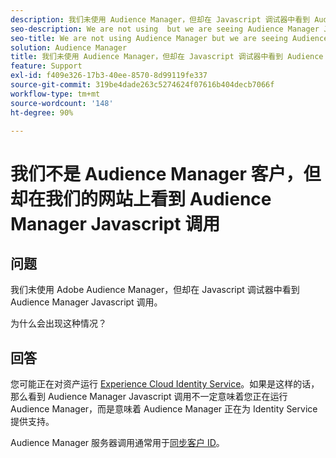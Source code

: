 ```yaml
---
description: 我们未使用 Audience Manager，但却在 Javascript 调试器中看到 Audience Manager Javascript 调用，这是为什么？
seo-description: We are not using  but we are seeing Audience Manager Javascript calls in the Javascript debugger - Why?
seo-title: We are not using Audience Manager but we are seeing Audience Manager Javascript calls in the Javascript debugger - Why?
solution: Audience Manager
title: 我们未使用 Audience Manager，但却在 Javascript 调试器中看到 Audience Manager Javascript 调用，这是为什么？
feature: Support
exl-id: f409e326-17b3-40ee-8570-8d99119fe337
source-git-commit: 319be4dade263c5274624f07616b404decb7066f
workflow-type: tm+mt
source-wordcount: '148'
ht-degree: 90%

---
```


# 我们不是 Audience Manager 客户，但却在我们的网站上看到 Audience Manager Javascript 调用

## 问题

我们未使用 Adobe Audience Manager，但却在 Javascript 调试器中看到 Audience Manager Javascript 调用。

为什么会出现这种情况？

## 回答

您可能正在对资产运行 [Experience Cloud Identity Service](https://experienceleague.adobe.com/docs/id-service/using/home.html)。如果是这样的话，那么看到 Audience Manager Javascript 调用不一定意味着您正在运行 Audience Manager，而是意味着 Audience Manager 正在为 Identity Service 提供支持。

Audience Manager 服务器调用通常用于[同步客户 ID](https://experienceleague.adobe.com/docs/id-service/using/id-service-api/methods/setcustomerids.html)。
